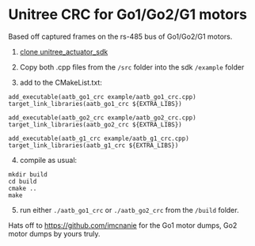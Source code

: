 # Unitree CRC for Go1/Go2/G1 motors

Based off captured frames on the rs-485 bus of Go1/Go2/G1 motors.

1. [clone unitree_actuator_sdk ](https://github.com/unitreerobotics/unitree_actuator_sdk.git)

2. Copy both .cpp files from the `/src` folder into the sdk `/example` folder

3. add to the CMakeList.txt:

```
add_executable(aatb_go1_crc example/aatb_go1_crc.cpp)
target_link_libraries(aatb_go1_crc ${EXTRA_LIBS})

add_executable(aatb_go2_crc example/aatb_go2_crc.cpp)
target_link_libraries(aatb_go2_crc ${EXTRA_LIBS})

add_executable(aatb_g1_crc example/aatb_g1_crc.cpp)
target_link_libraries(aatb_g1_crc ${EXTRA_LIBS})
```

4. compile as usual:

```
mkdir build
cd build
cmake ..
make
```

5. run either `./aatb_go1_crc` or `./aatb_go2_crc` from the `/build` folder.

Hats off to https://github.com/imcnanie for the Go1 motor dumps, Go2 motor dumps by yours truly.
